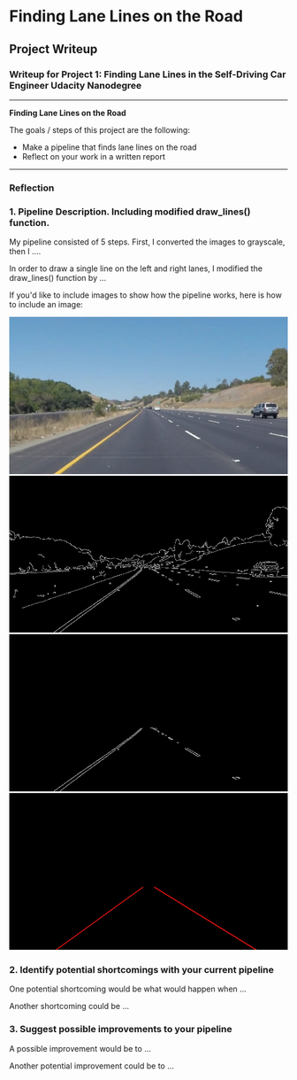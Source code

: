 # **Finding Lane Lines on the Road** 

## Project Writeup

### Writeup for Project 1: Finding Lane Lines in the Self-Driving Car Engineer Udacity Nanodegree

---

**Finding Lane Lines on the Road**

The goals / steps of this project are the following:
* Make a pipeline that finds lane lines on the road
* Reflect on your work in a written report


[//]: # (Image References)

[image1]: ./solidYellowCurve.jpg "Initial Image"
[image2]: ./hough_solidYellowCurve.jpg "Hough Lines"
[image4]: ./hough_output_solidYellowCurve.jpg "Single Lines"
[image3]: ./masked_hough_output_solidYellowCurve.jpg "Masked Hough Lines"
[image5]: ./output_solidYellowCurve.jpg "Final Image"


---

### Reflection

### 1. Pipeline Description. Including modified draw_lines() function.

My pipeline consisted of 5 steps. First, I converted the images to grayscale, then I .... 

In order to draw a single line on the left and right lanes, I modified the draw_lines() function by ...

If you'd like to include images to show how the pipeline works, here is how to include an image: 

![image1]
![2][image2]
![2][image3]
![2][image4]


### 2. Identify potential shortcomings with your current pipeline


One potential shortcoming would be what would happen when ... 

Another shortcoming could be ...


### 3. Suggest possible improvements to your pipeline

A possible improvement would be to ...

Another potential improvement could be to ...
